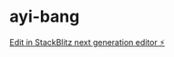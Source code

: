 # ayi-bang

[Edit in StackBlitz next generation editor ⚡️](https://stackblitz.com/~/github.com/linevers1926/ayi-bang)